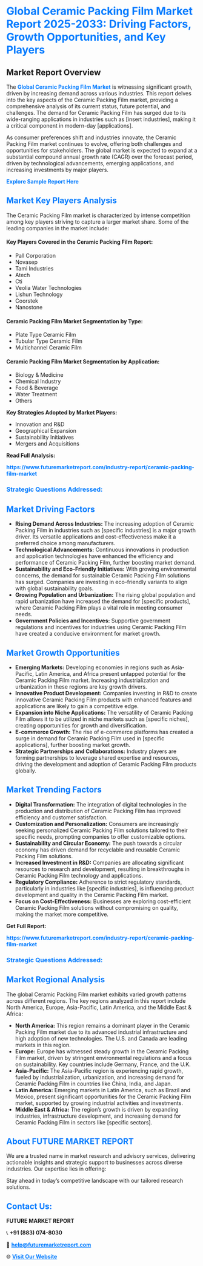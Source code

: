<h1 style="color: #007BFF;">Global Ceramic Packing Film Market Report 2025-2033: Driving Factors, Growth Opportunities, and Key Players</h1>

<section id="overview">
<h2>Market Report Overview</h2>
<p>The <a href="https://www.futuremarketreport.com/industry-report/ceramic-packing-film-market" style="color: #007BFF; text-decoration: none;"><strong>Global Ceramic Packing Film Market</strong></a> is witnessing significant growth, driven by increasing demand across various industries. This report delves into the key aspects of the Ceramic Packing Film market, providing a comprehensive analysis of its current status, future potential, and challenges. The demand for Ceramic Packing Film has surged due to its wide-ranging applications in industries such as [insert industries], making it a critical component in modern-day [applications].</p>
<p>As consumer preferences shift and industries innovate, the Ceramic Packing Film market continues to evolve, offering both challenges and opportunities for stakeholders. The global market is expected to expand at a substantial compound annual growth rate (CAGR) over the forecast period, driven by technological advancements, emerging applications, and increasing investments by major players.</p>
</section>

<section id="overview">
<p><a href="https://www.futuremarketreport.com/request-sample/reportId=30983" style="color: #007BFF; text-decoration: none;"><strong>Explore Sample Report Here</strong></a></p>
</section>

<section id="key-players">
<h2 style="color: #007BFF;">Market Key Players Analysis</h2>
<p>The Ceramic Packing Film market is characterized by intense competition among key players striving to capture a larger market share. Some of the leading companies in the market include:</p>
<h4>Key Players Covered in the Ceramic Packing Film Report:</h4>
<ul><li>Pall Corporation</li><li>Novasep</li><li>Tami Industries</li><li>Atech</li><li>Cti</li><li>Veolia Water Technologies</li><li>Lishun Technology</li><li>Coorstek</li><li>Nanostone</li></ul>
<h4>Ceramic Packing Film Market Segmentation by Type:</h4>
<ul><li>Plate Type Ceramic Film</li><li>Tubular Type Ceramic Film</li><li>Multichannel Ceramic Film</li></ul>

<h4>Ceramic Packing Film Market Segmentation by Application:</h4>
<ul><li>Biology &amp; Medicine</li><li>Chemical Industry</li><li>Food &amp; Beverage</li><li>Water Treatment</li><li>Others</li></ul>
<p><strong>Key Strategies Adopted by Market Players:</strong></p>
<ul>
<li>Innovation and R&D</li>
<li>Geographical Expansion</li>
<li>Sustainability Initiatives</li>
<li>Mergers and Acquisitions</li>
</ul>
</section>

<section>
<p><strong>Read Full Analysis: </strong></p><a href="https://www.futuremarketreport.com/industry-report/ceramic-packing-film-market" style="color: #007BFF; text-decoration: none;"><strong>https://www.futuremarketreport.com/industry-report/ceramic-packing-film-market</strong></a>
<h3 style="color: #007BFF;">Strategic Questions Addressed:</h3>
</section>

<section id="driving-factors">
<h2 style="color: #007BFF;">Market Driving Factors</h2>
<ul>
<li><strong>Rising Demand Across Industries:</strong> The increasing adoption of Ceramic Packing Film in industries such as [specific industries] is a major growth driver. Its versatile applications and cost-effectiveness make it a preferred choice among manufacturers.</li>
<li><strong>Technological Advancements:</strong> Continuous innovations in production and application technologies have enhanced the efficiency and performance of Ceramic Packing Film, further boosting market demand.</li>
<li><strong>Sustainability and Eco-Friendly Initiatives:</strong> With growing environmental concerns, the demand for sustainable Ceramic Packing Film solutions has surged. Companies are investing in eco-friendly variants to align with global sustainability goals.</li>
<li><strong>Growing Population and Urbanization:</strong> The rising global population and rapid urbanization have increased the demand for [specific products], where Ceramic Packing Film plays a vital role in meeting consumer needs.</li>
<li><strong>Government Policies and Incentives:</strong> Supportive government regulations and incentives for industries using Ceramic Packing Film have created a conducive environment for market growth.</li>
</ul>
</section>

<section id="growth-opportunities">
<h2 style="color: #007BFF;">Market Growth Opportunities</h2>
<ul>
<li><strong>Emerging Markets:</strong> Developing economies in regions such as Asia-Pacific, Latin America, and Africa present untapped potential for the Ceramic Packing Film market. Increasing industrialization and urbanization in these regions are key growth drivers.</li>
<li><strong>Innovative Product Development:</strong> Companies investing in R&D to create innovative Ceramic Packing Film products with enhanced features and applications are likely to gain a competitive edge.</li>
<li><strong>Expansion into Niche Applications:</strong> The versatility of Ceramic Packing Film allows it to be utilized in niche markets such as [specific niches], creating opportunities for growth and diversification.</li>
<li><strong>E-commerce Growth:</strong> The rise of e-commerce platforms has created a surge in demand for Ceramic Packing Film used in [specific applications], further boosting market growth.</li>
<li><strong>Strategic Partnerships and Collaborations:</strong> Industry players are forming partnerships to leverage shared expertise and resources, driving the development and adoption of Ceramic Packing Film products globally.</li>
</ul>
</section>

<section id="trending-factors">
<h2 style="color: #007BFF;">Market Trending Factors</h2>
<ul>
<li><strong>Digital Transformation:</strong> The integration of digital technologies in the production and distribution of Ceramic Packing Film has improved efficiency and customer satisfaction.</li>
<li><strong>Customization and Personalization:</strong> Consumers are increasingly seeking personalized Ceramic Packing Film solutions tailored to their specific needs, prompting companies to offer customizable options.</li>
<li><strong>Sustainability and Circular Economy:</strong> The push towards a circular economy has driven demand for recyclable and reusable Ceramic Packing Film solutions.</li>
<li><strong>Increased Investment in R&D:</strong> Companies are allocating significant resources to research and development, resulting in breakthroughs in Ceramic Packing Film technology and applications.</li>
<li><strong>Regulatory Compliance:</strong> Adherence to strict regulatory standards, particularly in industries like [specific industries], is influencing product development and quality in the Ceramic Packing Film market.</li>
<li><strong>Focus on Cost-Effectiveness:</strong> Businesses are exploring cost-efficient Ceramic Packing Film solutions without compromising on quality, making the market more competitive.</li>
</ul>
</section>

<section>
<p><strong>Get Full Report: </strong></p><a href="https://www.futuremarketreport.com/industry-report/ceramic-packing-film-market" style="color: #007BFF; text-decoration: none;"><strong>https://www.futuremarketreport.com/industry-report/ceramic-packing-film-market</strong></a>
<h3 style="color: #007BFF;">Strategic Questions Addressed:</h3>
</section>


<section id="regional-analysis">
<h2 style="color: #007BFF;">Market Regional Analysis</h2>
<p>The global Ceramic Packing Film market exhibits varied growth patterns across different regions. The key regions analyzed in this report include North America, Europe, Asia-Pacific, Latin America, and the Middle East & Africa:</p>
<ul>
<li><strong>North America:</strong> This region remains a dominant player in the Ceramic Packing Film market due to its advanced industrial infrastructure and high adoption of new technologies. The U.S. and Canada are leading markets in this region.</li>
<li><strong>Europe:</strong> Europe has witnessed steady growth in the Ceramic Packing Film market, driven by stringent environmental regulations and a focus on sustainability. Key countries include Germany, France, and the U.K.</li>
<li><strong>Asia-Pacific:</strong> The Asia-Pacific region is experiencing rapid growth, fueled by industrialization, urbanization, and increasing demand for Ceramic Packing Film in countries like China, India, and Japan.</li>
<li><strong>Latin America:</strong> Emerging markets in Latin America, such as Brazil and Mexico, present significant opportunities for the Ceramic Packing Film market, supported by growing industrial activities and investments.</li>
<li><strong>Middle East & Africa:</strong> The region’s growth is driven by expanding industries, infrastructure development, and increasing demand for Ceramic Packing Film in sectors like [specific sectors].</li>
</ul>
</section>

<footer>
<h2 style="color: #007BFF;">About FUTURE MARKET REPORT</h2>
<p>We are a trusted name in market research and advisory services, delivering actionable insights and strategic support to businesses across diverse industries. Our expertise lies in offering:</p>

<p>Stay ahead in today’s competitive landscape with our tailored research solutions.</p>

<h2 style="color: #007BFF;">Contact Us:</h2>
<p><strong>FUTURE MARKET REPORT</strong></p>
<p>📞 <strong>+91 (883) 074-8030</strong></p>
<p>📧 <strong><a href="mailto:help@futuremarketreport.com" style="color: #007BFF;">help@futuremarketreport.com</a></strong></p>
<p>🌐 <strong><a href="https://www.futuremarketreport.com/" style="color: #007BFF;">Visit Our Website</a></strong></p>
</footer>